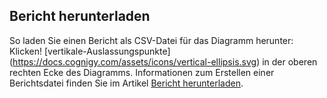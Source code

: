 ## Bericht herunterladen

So laden Sie einen Bericht als CSV-Datei für das Diagramm herunter:
Klicken! [vertikale-Auslassungspunkte] (https://docs.cognigy.com/assets/icons/vertical-ellipsis.svg) in der oberen rechten Ecke des Diagramms.
Informationen zum Erstellen einer Berichtsdatei finden Sie im Artikel [Bericht herunterladen](https://docs.cognigy.com/insights/download-report/).